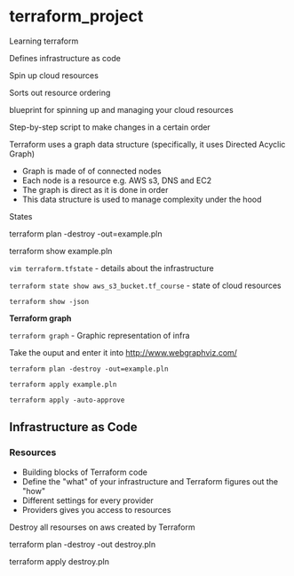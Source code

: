 # terraform_project
Learning terraform 


Defines infrastructure as code

Spin up cloud resources

Sorts out resource ordering

blueprint for spinning up and managing your cloud resources

Step-by-step script to make changes in a certain order

Terraform uses a graph data structure (specifically, it uses Directed Acyclic Graph)

- Graph is made of of connected nodes
- Each node is a resource e.g. AWS s3, DNS and EC2
- The graph is direct as it is done in order
- This data structure is used to manage complexity under the hood

States

terraform plan -destroy -out=example.pln

terraform show example.pln

`vim terraform.tfstate` -  details about the infrastructure

`terraform state show aws_s3_bucket.tf_course` - state of cloud resources

`terraform show -json`

__Terraform graph__

`terraform graph` -  Graphic representation of infra

Take the ouput and enter it into http://www.webgraphviz.com/

`terraform plan -destroy -out=example.pln`

`terraform apply example.pln`

`terraform apply -auto-approve`

## Infrastructure as Code

### Resources

- Building blocks of Terraform code
- Define the "what" of your infrastructure and Terraform figures out the "how"
- Different settings for every provider
- Providers gives you access to resources

Destroy all resourses on aws created by Terraform

terraform plan -destroy -out destroy.pln

terraform apply destroy.pln


